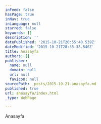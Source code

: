 ```yaml
---
inFeed: false
hasPage: true
inNav: true
inLanguage: null
starred: false
keywords: []
description: ''
datePublished: '2015-10-21T20:55:48.539Z'
dateModified: '2015-10-21T20:55:38.546Z'
title: Anasayfa
authors: []
publisher:
  name: null
  domain: null
  url: null
  favicon: null
sourcePath: _posts/2015-10-21-anasayfa.md
published: true
url: anasayfa/index.html
_type: WebPage

---
```

Anasayfa